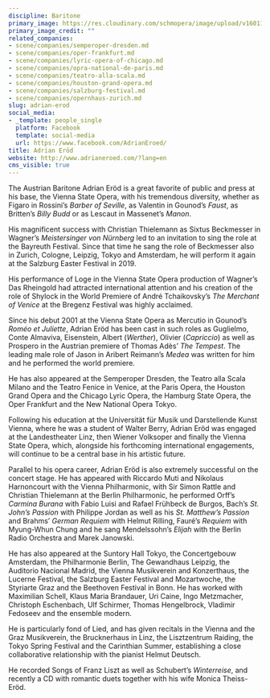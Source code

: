 ```yaml
---
discipline: Baritone
primary_image: https://res.cloudinary.com/schmopera/image/upload/v1601147897/media/2020/09/AdrianEroed_t5gm3u.jpg
primary_image_credit: ""
related_companies:
- scene/companies/semperoper-dresden.md
- scene/companies/oper-frankfurt.md
- scene/companies/lyric-opera-of-chicago.md
- scene/companies/opra-national-de-paris.md
- scene/companies/teatro-alla-scala.md
- scene/companies/houston-grand-opera.md
- scene/companies/salzburg-festival.md
- scene/companies/opernhaus-zurich.md
slug: adrian-erod
social_media:
- _template: people_single
  platform: Facebook
  template: social-media
  url: https://www.facebook.com/AdrianEroed/
title: Adrian Eröd
website: http://www.adrianeroed.com/?lang=en
cms_visible: true
---
```

The Austrian Baritone Adrian Eröd is a great favorite of public and press at his base, the Vienna State Opera, with his tremendous diversity, whether as Figaro in Rossini’s _Barber of Seville_, as Valentin in Gounod’s _Faust_, as Britten’s _Billy Budd_ or as Lescaut in Massenet’s _Manon_.

His magnificent success with Christian Thielemann as Sixtus Beckmesser in Wagner’s _Meistersinger von Nürnberg_ led to an invitation to sing the role at the Bayreuth Festival. Since that time he sang the role of Beckmesser also in Zurich, Cologne, Leipzig, Tokyo and Amsterdam, he will perform it again at the Salzburg Easter Festival in 2019. 

His performance of Loge in the Vienna State Opera production of Wagner’s Das Rheingold had attracted international attention and his creation of the role of Shylock in the World Premiere of André Tchaikovsky’s _The Merchant of Venice_ at the Bregenz Festival was highly acclaimed.

Since his debut 2001 at the Vienna State Opera as Mercutio in Gounod’s _Roméo et Juliette_, Adrian Eröd has been cast in such roles as Guglielmo, Conte Almaviva, Eisenstein, Albert (_Werther_), Olivier (_Capriccio_) as well as Prospero in the Austrian premiere of Thomas Adès’ _The Tempest_. The leading male role of Jason in Aribert Reimann’s _Medea_ was written for him and he performed the world premiere. 

He has also appeared at the Semperoper Dresden, the Teatro alla Scala Milano and the Teatro Fenice in Venice, at the Paris Opera, the Houston Grand Opera and the Chicago Lyric Opera, the Hamburg State Opera, the Oper Frankfurt and the New National Opera Tokyo. 

Following his education at the Universität für Musik und Darstellende Kunst Vienna, where he was a student of Walter Berry, Adrian Eröd was engaged at the Landestheater Linz, then Wiener Volksoper and finally the Vienna State Opera, which, alongside his forthcoming international engagements, will continue to be a central base in his artistic future. 

Parallel to his opera career, Adrian Eröd is also extremely successful on the concert stage. He has appeared with Riccardo Muti and Nikolaus Harnoncourt with the Vienna Philharmonic, with Sir Simon Rattle and Christian Thielemann at the Berlin Philharmonic, he performed Orff’s _Carmina Burana_ with Fabio Luisi and Rafael Frühbeck de Burgos, Bach’s _St. John’s Passion_ with Philippe Jordan as well as his _St. Matthew’s Passion_ and Brahms’ _German Requiem_ with Helmut Rilling, Fauré’s _Requiem_ with Myung-Whun Chung and he sang Mendelssohn’s _Elijah_ with the Berlin Radio Orchestra and Marek Janowski.

He has also appeared at the Suntory Hall Tokyo, the Concertgebouw Amsterdam, the Philharmonie Berlin, The Gewandhaus Leipzig, the Auditorio Nacional Madrid, the Vienna Musikverein and Konzerthaus, the Lucerne Festival, the Salzburg Easter Festival and Mozartwoche, the Styriarte Graz and the Beethoven Festival in Bonn. He has worked with Maximilian Schell, Klaus Maria Brandauer, Uri Caine, Ingo Metzmacher, Christoph Eschenbach, Ulf Schirmer, Thomas Hengelbrock, Vladimir Fedoseev and the ensemble modern.

He is particularly fond of Lied, and has given recitals in the Vienna and the Graz Musikverein, the Brucknerhaus in Linz, the Lisztzentrum Raiding, the Tokyo Spring Festival and the Carinthian Summer, establishing a close collaborative relationship with the pianist Helmut Deutsch. 

He recorded Songs of Franz Liszt as well as Schubert’s _Winterreise_, and recently a CD with romantic duets together with his wife Monica Theiss-Eröd.